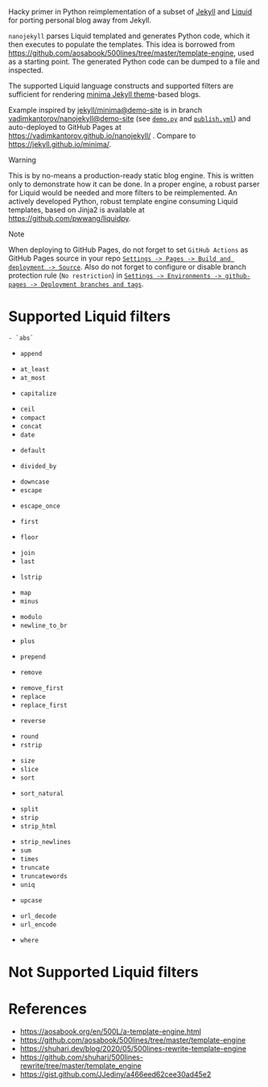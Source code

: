Hacky primer in Python reimplementation of a subset of [Jekyll](https://jekyllrb.com) and [Liquid](https://shopify.github.io/liquid/) for porting personal blog away from Jekyll.

`nanojekyll` parses Liquid templated and generates Python code, which it then executes to populate the templates. This idea is borrowed from https://github.com/aosabook/500lines/tree/master/template-engine, used as a starting point. The generated Python code can be dumped to a file and inspected.

The supported Liquid language constructs and supported filters are sufficient for rendering [minima Jekyll theme](https://github.com/jekyll/minima)-based blogs.

Example inspired by [jekyll/minima@demo-site](https://github.com/jekyll/minima/tree/demo-site) is in branch [vadimkantorov/nanojekyll@demo-site](../../tree/demo-site) (see [`demo.py`](../../blob/demo-site/demo.py) and [`publish.yml`](../../blob/demo-site/.github/workflows/publish.yml)) and auto-deployed to GitHub Pages at https://vadimkantorov.github.io/nanojekyll/ . Compare to https://jekyll.github.io/minima/.

> [!WARNING]
> This is by no-means a production-ready static blog engine. This is written only to demonstrate how it can be done. In a proper engine, a robust parser for Liquid would be needed and more filters to be reimplemented. An actively developed Python, robust template engine consuming Liquid templates, based on Jinja2 is available at https://github.com/pwwang/liquidpy.

> [!NOTE]
> When deploying to GitHub Pages, do not forget to set `GitHub Actions` as GitHub Pages source in your repo [`Settings -> Pages -> Build and deployment -> Source`](https://github.com/vadimkantorov/nanojekyll/settings/pages). Also do not forget to configure or disable branch protection rule (`No restriction`) in [`Settings -> Environments -> github-pages -> Deployment branches and tags`](https://github.com/vadimkantorov/nanojekyll/settings/environments/).

# Supported Liquid filters
    - `abs`
- `append`
* `at_least`
* `at_most`
- `capitalize`
* `ceil`
* `compact`
* `concat`
* `date`
- `default`
* `divided_by`
- `downcase`
- `escape`
* `escape_once`
- `first`
* `floor`
- `join`
- `last`
* `lstrip`
- `map`
- `minus`
* `modulo`
* `newline_to_br`
- `plus`
* `prepend`
- `remove`
* `remove_first`
* `replace`
* `replace_first`
- `reverse`
* `round`
* `rstrip`
- `size`
- `slice`
- `sort`
* `sort_natural`
- `split`
- `strip`
- `strip_html`
* `strip_newlines`
* `sum`
* `times`
* `truncate`
* `truncatewords`
* `uniq`
- `upcase`
* `url_decode`
* `url_encode`
- `where`

# Not Supported Liquid filters


# References
- https://aosabook.org/en/500L/a-template-engine.html
- https://github.com/aosabook/500lines/tree/master/template-engine
- https://shuhari.dev/blog/2020/05/500lines-rewrite-template-engine
- https://github.com/shuhari/500lines-rewrite/tree/master/template_engine
- https://gist.github.com/JJediny/a466eed62cee30ad45e2
